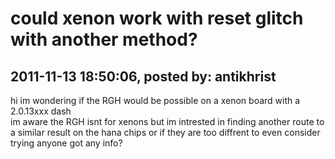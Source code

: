 # could xenon work with reset glitch with another method?

## 2011-11-13 18:50:06, posted by: antikhrist

hi im wondering if the RGH would be possible on a xenon board with a 2.0.13xxx dash   
 im aware the RGH isnt for xenons but im intrested in finding another route to a similar result on the hana chips or if they are too diffrent to even consider trying anyone got any info?